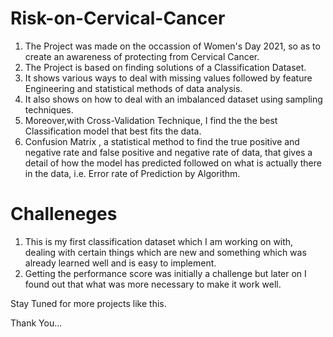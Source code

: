 # Risk-on-Cervical-Cancer

1. The Project was made on the occassion of Women's Day 2021, so as to create an awareness of protecting from Cervical Cancer.
2. The Project is based on finding solutions of a Classification Dataset.
3. It shows various ways to deal with missing values followed by feature Engineering and statistical methods of data analysis.
4. It also shows on how to deal with an imbalanced dataset using sampling techniques.
5. Moreover,with Cross-Validation Technique, I find the the best Classification model that best fits the data.
6. Confusion Matrix , a statistical method to find the true positive and negative rate and false positive and negative rate of data, that gives a detail of how the model 
has predicted followed on what is actually there in the data, i.e. Error rate of Prediction by Algorithm.

# Challeneges

1. This is my first classification dataset which I am working on with, dealing with certain things which are new and something which was already learned well and is easy to implement.
2. Getting the performance score was initially a challenge but later on I found out that what was more necessary to make it work well.

Stay Tuned for more projects like this.

Thank You...
